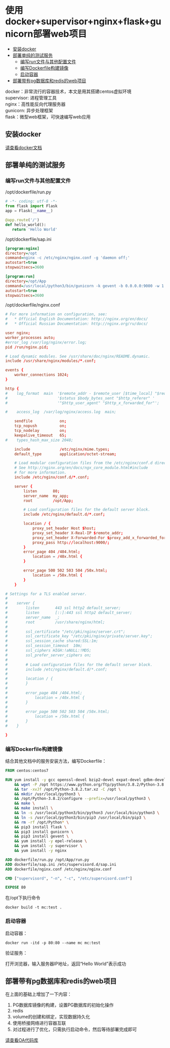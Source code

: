 # 使用docker+supervisor+nginx+flask+gunicorn部署web项目

+ [安装docker](#安装docker)
+ [部署单纯的测试服务](#部署单纯的测试服务)
  + [编写run文件与其他配置文件](#编写run文件与其他配置文件)
  + [编写Dockerfile构建镜像](#编写Dockerfile构建镜像)
  + [启动容器](#启动容器)
+ [部署带有pg数据库和redis的web项目](#部署带有pg数据库和redis的web项目)

docker：非常流行的容器技术，本文是用其搭建centos虚拟环境  
supervisor: 进程管理工具  
nginx：高性能反向代理服务器  
gunicorn: 异步处理框架  
flask：微型web框架，可快速编写web应用  

## 安装docker

[请查看docker文档](docker.md)

## 部署单纯的测试服务

### 编写run文件与其他配置文件

/opt/dockerfile/run.py

```python
# -*- coding: utf-8 -*-
from flask import Flask
app = Flask(__name__)

@app.route('/')
def hello_world():
   return 'Hello World'
```

/opt/dockerfile/sap.ini

```ini
[program:nginx]
directory=/opt
command=nginx -c /etc/nginx/nginx.conf -g 'daemon off;'
autostart=true
stopwaitsecs=3600

[program:run]
directory=/opt/App
command=/usr/local/python3/bin/gunicorn -k gevent -b 0.0.0.0:9000 -w 1 run:app
autostart=true
stopwaitsecs=3600
```

/opt/dockerfile/nginx.conf

```conf
# For more information on configuration, see:
#   * Official English Documentation: http://nginx.org/en/docs/
#   * Official Russian Documentation: http://nginx.org/ru/docs/

user nginx;
worker_processes auto;
#error_log /var/log/nginx/error.log;
pid /run/nginx.pid;

# Load dynamic modules. See /usr/share/doc/nginx/README.dynamic.
include /usr/share/nginx/modules/*.conf;

events {
    worker_connections 1024;
}

http {
#    log_format  main  '$remote_addr - $remote_user [$time_local] "$request" '
#                      '$status $body_bytes_sent "$http_referer" '
#                      '"$http_user_agent" "$http_x_forwarded_for"';

#    access_log  /var/log/nginx/access.log  main;

    sendfile            on;
    tcp_nopush          on;
    tcp_nodelay         on;
    keepalive_timeout   65;
#    types_hash_max_size 2048;

    include             /etc/nginx/mime.types;
    default_type        application/octet-stream;

    # Load modular configuration files from the /etc/nginx/conf.d directory.
    # See http://nginx.org/en/docs/ngx_core_module.html#include
    # for more information.
    include /etc/nginx/conf.d/*.conf;

    server {
        listen       80;
        server_name  my_app;
        root         /opt/App;

        # Load configuration files for the default server block.
        include /etc/nginx/default.d/*.conf;

        location / {
            proxy_set_header Host $host;
            proxy_set_header X-Real-IP $remote_addr;
            proxy_set_header X-Forwarded-For $proxy_add_x_forwarded_for;
            proxy_pass http://localhost:9000/;
        }
        error_page 404 /404.html;
            location = /40x.html {
        }

        error_page 500 502 503 504 /50x.html;
            location = /50x.html {
        }
    }

# Settings for a TLS enabled server.
#
#    server {
#        listen       443 ssl http2 default_server;
#        listen       [::]:443 ssl http2 default_server;
#        server_name  _;
#        root         /usr/share/nginx/html;
#
#        ssl_certificate "/etc/pki/nginx/server.crt";
#        ssl_certificate_key "/etc/pki/nginx/private/server.key";
#        ssl_session_cache shared:SSL:1m;
#        ssl_session_timeout  10m;
#        ssl_ciphers HIGH:!aNULL:!MD5;
#        ssl_prefer_server_ciphers on;
#
#        # Load configuration files for the default server block.
#        include /etc/nginx/default.d/*.conf;
#
#        location / {
#        }
#
#        error_page 404 /404.html;
#            location = /40x.html {
#        }
#
#        error_page 500 502 503 504 /50x.html;
#            location = /50x.html {
#        }
#    }

}
```

### 编写Dockerfile构建镜像

结合其他文档中的服务安装方法，编写Dockerfile：

```Dockerfile
FROM centos:centos7

RUN yum install -y gcc openssl-devel bzip2-devel expat-devel gdbm-devel readline-devel sqlite-devel libffi-devel tk-devel wget curl-devel make \
    && wget -P /opt https://www.python.org/ftp/python/3.8.2/Python-3.8.2.tar.xz \
    && tar -xvJf /opt/Python-3.8.2.tar.xz -C /opt \
    && mkdir /usr/local/python3 \
    && /opt/Python-3.8.2/configure --prefix=/usr/local/python3 \
    && make \
    && make install \
    && ln -s /usr/local/python3/bin/python3 /usr/local/bin/python3 \
    && ln -s /usr/local/python3/bin/pip3 /usr/local/bin/pip3 \
    && rm -rf /opt/Python* \
    && pip3 install flask \
    && pip3 install gunicorn \
    && pip3 install gevent \
    && yum install -y epel-release \
    && yum install -y supervisor \
    && yum install -y nginx

ADD dockerfile/run.py /opt/App/run.py
ADD dockerfile/sap.ini /etc/supervisord.d/sap.ini
ADD dockerfile/nginx.conf /etc/nginx/nginx.conf

CMD ["supervisord", "-n", "-c", "/etc/supervisord.conf"]

EXPOSE 80
```

在/opt下执行命令

```shell
docker build -t mc:test .
```

### 启动容器

启动容器：

```shell
docker run -itd -p 80:80 --name mc mc:test
```

验证服务：

打开浏览器，输入服务器IP地址，返回“Hello World”表示成功

## 部署带有pg数据库和redis的web项目

在上面的基础上增加了一下内容：

1. PG数据库镜像的构建，设置PG数据库的初始化操作
2. redis
3. volume的创建和绑定，实现数据持久化
4. 使用桥接网络进行容器互联
5. 对过程进行了优化，只需执行启动命令，然后等待部署完成即可

[请查看OA代码库](https://github.com/shiyangqin/OA)
